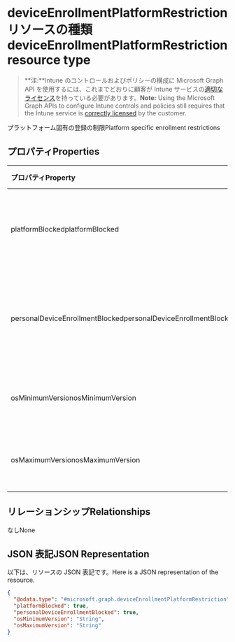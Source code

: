 # <a name="deviceenrollmentplatformrestriction-resource-type"></a><span data-ttu-id="ebcd9-101">deviceEnrollmentPlatformRestriction リソースの種類</span><span class="sxs-lookup"><span data-stu-id="ebcd9-101">deviceEnrollmentPlatformRestriction resource type</span></span>

> <span data-ttu-id="ebcd9-102">**注:**Intune のコントロールおよびポリシーの構成に Microsoft Graph API を使用するには、これまでどおりに顧客が Intune サービスの[適切なライセンス](https://go.microsoft.com/fwlink/?linkid=839381)を持っている必要があります。</span><span class="sxs-lookup"><span data-stu-id="ebcd9-102">**Note:** Using the Microsoft Graph APIs to configure Intune controls and policies still requires that the Intune service is [correctly licensed](https://go.microsoft.com/fwlink/?linkid=839381) by the customer.</span></span>

<span data-ttu-id="ebcd9-103">プラットフォーム固有の登録の制限</span><span class="sxs-lookup"><span data-stu-id="ebcd9-103">Platform specific enrollment restrictions</span></span>
## <a name="properties"></a><span data-ttu-id="ebcd9-104">プロパティ</span><span class="sxs-lookup"><span data-stu-id="ebcd9-104">Properties</span></span>
|<span data-ttu-id="ebcd9-105">プロパティ</span><span class="sxs-lookup"><span data-stu-id="ebcd9-105">Property</span></span>|<span data-ttu-id="ebcd9-106">型</span><span class="sxs-lookup"><span data-stu-id="ebcd9-106">Type</span></span>|<span data-ttu-id="ebcd9-107">説明</span><span class="sxs-lookup"><span data-stu-id="ebcd9-107">Description</span></span>|
|:---|:---|:---|
|<span data-ttu-id="ebcd9-108">platformBlocked</span><span class="sxs-lookup"><span data-stu-id="ebcd9-108">platformBlocked</span></span>|<span data-ttu-id="ebcd9-109">ブール型 (Boolean)</span><span class="sxs-lookup"><span data-stu-id="ebcd9-109">Boolean</span></span>|<span data-ttu-id="ebcd9-110">登録で対象プラットフォームをブロックします</span><span class="sxs-lookup"><span data-stu-id="ebcd9-110">Block the platform from enrolling</span></span>|
|<span data-ttu-id="ebcd9-111">personalDeviceEnrollmentBlocked</span><span class="sxs-lookup"><span data-stu-id="ebcd9-111">personalDeviceEnrollmentBlocked</span></span>|<span data-ttu-id="ebcd9-112">ブール型 (Boolean)</span><span class="sxs-lookup"><span data-stu-id="ebcd9-112">Boolean</span></span>|<span data-ttu-id="ebcd9-113">個人所有のデバイスの登録をブロックします</span><span class="sxs-lookup"><span data-stu-id="ebcd9-113">Block personally owned devices from enrolling</span></span>|
|<span data-ttu-id="ebcd9-114">osMinimumVersion</span><span class="sxs-lookup"><span data-stu-id="ebcd9-114">osMinimumVersion</span></span>|<span data-ttu-id="ebcd9-115">文字列型 (String)</span><span class="sxs-lookup"><span data-stu-id="ebcd9-115">String</span></span>|<span data-ttu-id="ebcd9-116">サポートされる最小 OS バージョン</span><span class="sxs-lookup"><span data-stu-id="ebcd9-116">Min OS version supported</span></span>|
|<span data-ttu-id="ebcd9-117">osMaximumVersion</span><span class="sxs-lookup"><span data-stu-id="ebcd9-117">osMaximumVersion</span></span>|<span data-ttu-id="ebcd9-118">文字列型 (String)</span><span class="sxs-lookup"><span data-stu-id="ebcd9-118">String</span></span>|<span data-ttu-id="ebcd9-119">サポートされる最大 OS バージョン</span><span class="sxs-lookup"><span data-stu-id="ebcd9-119">Max OS version supported</span></span>|

## <a name="relationships"></a><span data-ttu-id="ebcd9-120">リレーションシップ</span><span class="sxs-lookup"><span data-stu-id="ebcd9-120">Relationships</span></span>
<span data-ttu-id="ebcd9-121">なし</span><span class="sxs-lookup"><span data-stu-id="ebcd9-121">None</span></span>
## <a name="json-representation"></a><span data-ttu-id="ebcd9-122">JSON 表記</span><span class="sxs-lookup"><span data-stu-id="ebcd9-122">JSON Representation</span></span>
<span data-ttu-id="ebcd9-123">以下は、リソースの JSON 表記です。</span><span class="sxs-lookup"><span data-stu-id="ebcd9-123">Here is a JSON representation of the resource.</span></span>
<!-- {
  "blockType": "resource",
  "keyProperty": "id",
  "@odata.type": "microsoft.graph.deviceEnrollmentPlatformRestriction"
}
-->
``` json
{
  "@odata.type": "#microsoft.graph.deviceEnrollmentPlatformRestriction",
  "platformBlocked": true,
  "personalDeviceEnrollmentBlocked": true,
  "osMinimumVersion": "String",
  "osMaximumVersion": "String"
}
```



